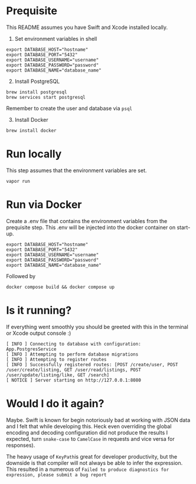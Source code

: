 # Prequisite

This README assumes you have Swift and Xcode installed locally.

1. Set environment variables in shell
```
export DATABASE_HOST="hostname"
export DATABASE_PORT="5432"
export DATABASE_USERNAME="username"
export DATABASE_PASSWORD="password"
export DATABASE_NAME="database_name"
```

2. Install PostgreSQL

```
brew install postgresql 
brew services start postgresql
```

Remember to create the user and database via ```psql```

3. Install Docker

```
brew install docker 
```

# Run locally

This step assumes that the environment variables are set. 

```
vapor run
```

# Run via Docker

Create a .env file that contains the environment variables from the prequisite step. This .env will be injected into the docker container on start-up.

```
export DATABASE_HOST="hostname"
export DATABASE_PORT="5432"
export DATABASE_USERNAME="username"
export DATABASE_PASSWORD="password"
export DATABASE_NAME="database_name"
```

Followed by
                                     
```
docker compose build && docker compose up
```

# Is it running?

If everything went smoothly you should be greeted with this in the terminal or Xcode output console :)
```
[ INFO ] Connecting to database with configuration: App.PostgresService
[ INFO ] Attempting to perform database migrations
[ INFO ] Attempting to register routes
[ INFO ] Successfully registered routes: [POST /create/user, POST /user/create/listing, GET /user/read/listings, POST /user/update/listing/like, GET /search]
[ NOTICE ] Server starting on http://127.0.0.1:8080
```

# Would I do it again?

Maybe. Swift is known for begin notoriously bad at working with JSON data and I felt that while developing this. Heck even overriding the global encoding and decoding configuration did not produce the results I expected, turn `snake-case` to `CamelCase` in requests and vice versa for responses).

The heavy usage of `KeyPath`is great for developer productivity, but the downside is that compiler will not always be able to infer the expression. This resulted in a numerous of `Failed to produce diagnostics for expression, please submit a bug report`
